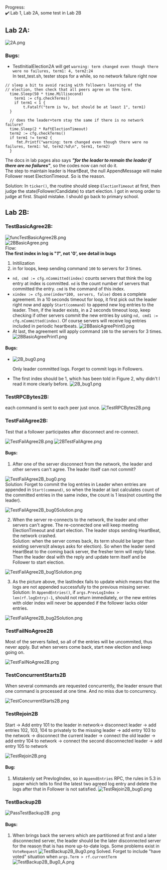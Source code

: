Progress:  
:heavy_check_mark::Lab 1, Lab 2A, some test in Lab 2B

## Lab 2A:
![2A.png](Pics%2F2A.png)
### Bugs:
* TestInitialElection2A will get `warning: term changed even though there were no failures, term1: 4, term2:24`  
In test_test.sh, tester stops for a while, so no network failure right now
```
// sleep a bit to avoid racing with followers learning of the 
// election, then check that all peers agree on the term.
  time.Sleep(50 * time.Millisecond)
    term1 := cfg.checkTerms()
    if term1 < 1 {
        t.Fatalf("term is %v, but should be at least 1", term1)
  }

  // does the leader+term stay the same if there is no network failure?
  time.Sleep(2 * RaftElectionTimeout)
  term2 := cfg.checkTerms()
  if term1 != term2 {
     fmt.Printf("warning: term changed even though there were no failures, term1: %d, term2:%d\n", term1, term2)
  }
```
The docs in lab pages also says ***"for the leader to remain the leader if there are no failures"***, so the codes now can not do it.  
The step to maintain leader is HeartBeat, the null AppendMessage will make Follower reset ElectionTimeout.
So is the reason.

Solution: In `ticker()`, the routine should sleep `ElectionTimeout` at first, then judge the state(Follower/Candidate) to start election. I got in wrong order to judge at first. Stupid mistake. I should go back to primary school.

## Lab 2B:
### TestBasicAgree2B:
![funcTestBasicAgree2B.png](Pics%2FfuncTestBasicAgree2B.png)  
![2BBasicAgree.png](Pics%2F2BBasicAgree.png)  
Flow:  
**The first index in log is "*1*", not '0', see detail in bugs**
1. Initilization
2. in for loops, keep sending command `100` to servers for 3 times.
- `nd, cmd := cfg.nCommitted(index)` counts servers that think the log entry at index is committed. `nd` is the count number of servers that committed the entry. `cmd` is the command of this index.
- `xindex := cfg.one(index*100, servers, false)` does a complete agreement. In a 10 seconds timeout for loop, it first pick out the leader right now and apply `Start(command)` to append new log entries to the leader. Then, if the leader exists, in a 2 seconds timeout loop, keep checking if other servers commit the new entries by using `nd, cmd1 := cfg.nCommitted(index)`. Of course servers will receive log entries included in periodic heartbeats.
  ![2BBasicAgreePrint0.png](Pics%2F2BBasicAgreePrint0.png)
- At last, the agreement will apply command `100` to the servers for 3 times.
  ![2BBasicAgreePrint1.png](Pics%2F2BBasicAgreePrint1.png)


#### Bugs:  

* ![2B_bug0.png](Pics%2F2B_bug0.png)  

    Only leader committed logs. Forget to commit logs in Followers.   
* The first index should be 1, which has been told in Figure 2, why didn't I read it more clearly before.
  ![2B_bug1.png](Pics%2F2B_bug1.png)

### TestRPCBytes2B:
each command is sent to each peer just once.
![TestRPCBytes2B.png](Pics%2FTestRPCBytes2B.png)
### TestFailAgree2B:
Test that a follower participates after disconnect and re-connect.  

![TestFailAgree2B.png](Pics%2FTestFailAgree2B.png)
![2BTestFailAgree.png](Pics%2F2BTestFailAgree.png)  

#### Bugs:
1. After one of the server disconnect from the network, the leader and other servers can't agree. The leader itself can not commit?  

![TestFailAgree2B_bug0.png](Pics%2FTestFailAgree2B_bug0.png)  
Solution: Forget to commit the log entries in Leader when entries are appended in `Start(command)`, so when the leader at last calculates count of the committed entries in the same index, the count is 1 less(not counting the leader).   

![TestFailAgree2B_bug0Solution.png](Pics%2FTestFailAgree2B_bug0Solution.png)

2. When the server re-connects to the network, the leader and other servers can't agree. The re-connected one will keep meeting ElectionTimeout and start election. The leader stops sending HeartBeat, the network crashed.  
Solution: when the server comes back, its term should be larger than existing servers(it always asks for election). So when the leader send HeartBeat to the coming back server, the fresher term will reply false. Then the leader deal with the reply and update term itself and be Follower to start election.  

![TestFailAgree2B_bug1Solution.png](Pics%2FTestFailAgree2B_bug1Solution.png)

3. As the picture above, the lastIndex fails to update which means that the logs are not appended successfully to the previous missing server.  
Solution: In `AppendEntries()`, if `args.PrevLogIndex > len(rf.logEntry)-1`, should not return immediately, or the new entries with older index will never be appended if the follower lacks older entries.  

 ![TestFailAgree2B_bug2Solution.png](Pics%2FTestFailAgree2B_bug2Solution.png)  

### TestFailNoAgree2B
Most of the servers failed, so all of the entries will be uncommited, thus never apply. But when servers come back, start new election and keep going on.  

![TestFailNoAgree2B.png](Pics%2FTestFailNoAgree2B.png)

### TestConcurrentStarts2B
When several commands are requested concurrently, the leader ensure that one command is processed at one time. And no miss due to concurrency.  

![TestConcurrentStarts2B.png](Pics%2FTestConcurrentStarts2B.png)

### TestRejoin2B
Start -> Add entry 101 to the leader in network-> disconnect leader -> add entries 102, 103, 104 to privately to the missing leader -> add entry 103 to the network -> disconnect the current leader -> connect the old leader -> add entry 104 to network -> connect the second disconnected leader -> add entry 105 to network  

![TestRejoin2B.png](Pics%2FTestRejoin2B.png)  

#### Bug:
1. Mistakenly set PrevlogIndex, so in `AppendEntries` RPC, the rules in 5.3 in paper which tells to find the latest two agreed log entry and delete the logs after that in Follower is not satisfied.
![TestRejoin2B_bug0.png](Pics%2FTestRejoin2B_bug0.png)

### TestBackup2B
![PassTestBackup2B .png](Pics%2FPassTestBackup2B%20.png)

#### Bugs:  
1. When brings back the servers which are partitioned at first and a later disconnected server, the leader should be the later disconnected server for the reason that is has more up-to-date logs. Some problems exist in `VoteRequest`
   ![TestBackup2B_Bug0.png](Pics%2FTestBackup2B_Bug0.png)
Solved. Forget to include "have voted" situation when `args.Term > rf.currentTerm`
![TestBackup2B_Bug0_A.png](Pics%2FTestBackup2B_Bug0_A.png)  


